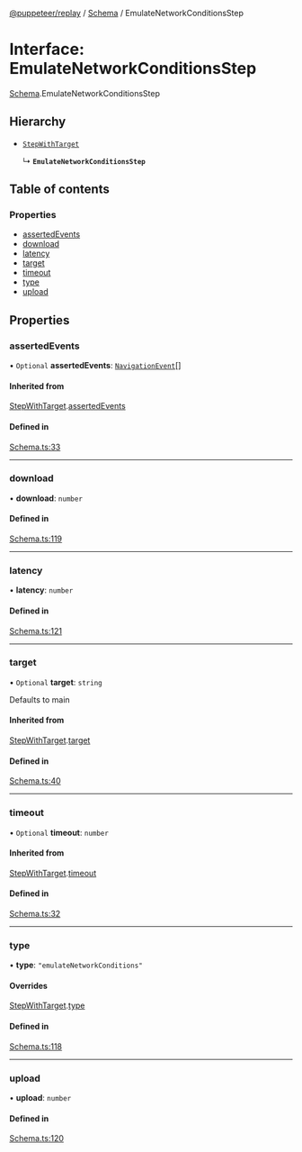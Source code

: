 [@puppeteer/replay](../README.md) / [Schema](../modules/Schema.md) / EmulateNetworkConditionsStep

# Interface: EmulateNetworkConditionsStep

[Schema](../modules/Schema.md).EmulateNetworkConditionsStep

## Hierarchy

- [`StepWithTarget`](Schema.StepWithTarget.md)

  ↳ **`EmulateNetworkConditionsStep`**

## Table of contents

### Properties

- [assertedEvents](Schema.EmulateNetworkConditionsStep.md#assertedevents)
- [download](Schema.EmulateNetworkConditionsStep.md#download)
- [latency](Schema.EmulateNetworkConditionsStep.md#latency)
- [target](Schema.EmulateNetworkConditionsStep.md#target)
- [timeout](Schema.EmulateNetworkConditionsStep.md#timeout)
- [type](Schema.EmulateNetworkConditionsStep.md#type)
- [upload](Schema.EmulateNetworkConditionsStep.md#upload)

## Properties

### assertedEvents

• `Optional` **assertedEvents**: [`NavigationEvent`](Schema.NavigationEvent.md)[]

#### Inherited from

[StepWithTarget](Schema.StepWithTarget.md).[assertedEvents](Schema.StepWithTarget.md#assertedevents)

#### Defined in

[Schema.ts:33](https://github.com/puppeteer/replay/blob/main/src/Schema.ts#L33)

---

### download

• **download**: `number`

#### Defined in

[Schema.ts:119](https://github.com/puppeteer/replay/blob/main/src/Schema.ts#L119)

---

### latency

• **latency**: `number`

#### Defined in

[Schema.ts:121](https://github.com/puppeteer/replay/blob/main/src/Schema.ts#L121)

---

### target

• `Optional` **target**: `string`

Defaults to main

#### Inherited from

[StepWithTarget](Schema.StepWithTarget.md).[target](Schema.StepWithTarget.md#target)

#### Defined in

[Schema.ts:40](https://github.com/puppeteer/replay/blob/main/src/Schema.ts#L40)

---

### timeout

• `Optional` **timeout**: `number`

#### Inherited from

[StepWithTarget](Schema.StepWithTarget.md).[timeout](Schema.StepWithTarget.md#timeout)

#### Defined in

[Schema.ts:32](https://github.com/puppeteer/replay/blob/main/src/Schema.ts#L32)

---

### type

• **type**: `"emulateNetworkConditions"`

#### Overrides

[StepWithTarget](Schema.StepWithTarget.md).[type](Schema.StepWithTarget.md#type)

#### Defined in

[Schema.ts:118](https://github.com/puppeteer/replay/blob/main/src/Schema.ts#L118)

---

### upload

• **upload**: `number`

#### Defined in

[Schema.ts:120](https://github.com/puppeteer/replay/blob/main/src/Schema.ts#L120)

